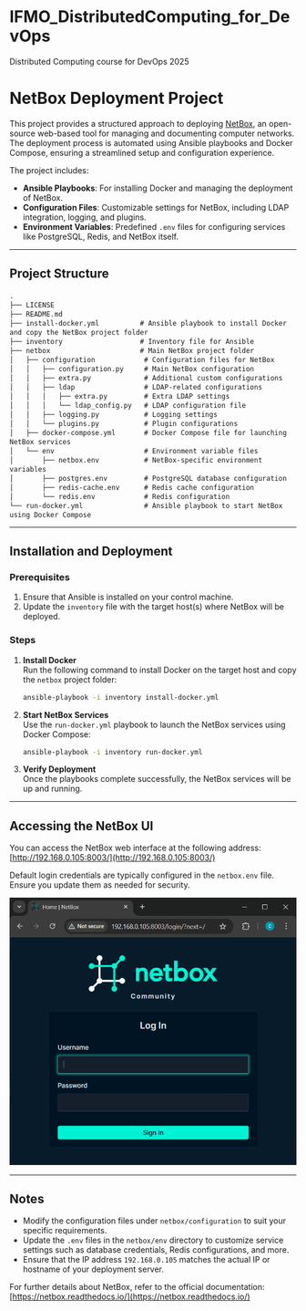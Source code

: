 # IFMO_DistributedComputing_for_DevOps
Distributed Computing course for DevOps 2025


# NetBox Deployment Project

This project provides a structured approach to deploying [NetBox](https://github.com/netbox-community/netbox), an open-source web-based tool for managing and documenting computer networks. The deployment process is automated using Ansible playbooks and Docker Compose, ensuring a streamlined setup and configuration experience.

The project includes:
- **Ansible Playbooks**: For installing Docker and managing the deployment of NetBox.
- **Configuration Files**: Customizable settings for NetBox, including LDAP integration, logging, and plugins.
- **Environment Variables**: Predefined `.env` files for configuring services like PostgreSQL, Redis, and NetBox itself.

---

## Project Structure

```
.
├── LICENSE
├── README.md
├── install-docker.yml          # Ansible playbook to install Docker and copy the NetBox project folder
├── inventory                   # Inventory file for Ansible
├── netbox                      # Main NetBox project folder
│   ├── configuration            # Configuration files for NetBox
│   │   ├── configuration.py     # Main NetBox configuration
│   │   ├── extra.py             # Additional custom configurations
│   │   ├── ldap                 # LDAP-related configurations
│   │   │   ├── extra.py         # Extra LDAP settings
│   │   │   └── ldap_config.py   # LDAP configuration file
│   │   ├── logging.py           # Logging settings
│   │   └── plugins.py           # Plugin configurations
│   ├── docker-compose.yml       # Docker Compose file for launching NetBox services
│   └── env                      # Environment variable files
│       ├── netbox.env           # NetBox-specific environment variables
│       ├── postgres.env         # PostgreSQL database configuration
│       ├── redis-cache.env      # Redis cache configuration
│       └── redis.env            # Redis configuration
└── run-docker.yml               # Ansible playbook to start NetBox using Docker Compose
```

---

## Installation and Deployment

### Prerequisites
1. Ensure that Ansible is installed on your control machine.
2. Update the `inventory` file with the target host(s) where NetBox will be deployed.

### Steps

1. **Install Docker**  
   Run the following command to install Docker on the target host and copy the `netbox` project folder:
   ```bash
   ansible-playbook -i inventory install-docker.yml
   ```

2. **Start NetBox Services**  
   Use the `run-docker.yml` playbook to launch the NetBox services using Docker Compose:
   ```bash
   ansible-playbook -i inventory run-docker.yml
   ```

3. **Verify Deployment**  
   Once the playbooks complete successfully, the NetBox services will be up and running.

---

## Accessing the NetBox UI

You can access the NetBox web interface at the following address:  
[http://192.168.0.105:8003/](http://192.168.0.105:8003/)

Default login credentials are typically configured in the `netbox.env` file. Ensure you update them as needed for security.

![Screen](./scr.png)

---

## Notes

- Modify the configuration files under `netbox/configuration` to suit your specific requirements.
- Update the `.env` files in the `netbox/env` directory to customize service settings such as database credentials, Redis configurations, and more.
- Ensure that the IP address `192.168.0.105` matches the actual IP or hostname of your deployment server.

For further details about NetBox, refer to the official documentation: [https://netbox.readthedocs.io/](https://netbox.readthedocs.io/)
```